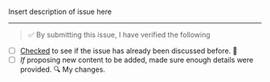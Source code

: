 Insert description of issue here

---

<!-- Thank you for contributing to this freeCodeCamp repo, it is much appreciated! 😊 -->

<!-- Before raising an issue, make sure to verify the following. -->

<!-- If none of the checkboxes are marked, it is less likely that your issue will be prioritized. -->

> ✅️ By submitting this issue, I have verified the following

- [ ] [Checked](https://github.com/freeCodeCamp/guides/issues?q=is%3Aissue+is%3Aclosed) to see if the issue has already been discussed before. 🤔️
- [ ] *If* proposing new content to be added, made sure enough details were provided. 🔍️
My changes.
